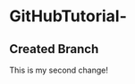 # GitHubTutorial-
## Created Branch
This is my second change!
<!-- Luke
A license header
Or use as a set of comments
-->